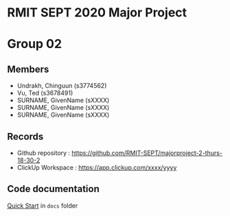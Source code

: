 # RMIT SEPT 2020 Major Project

# Group 02

## Members
* Undrakh, Chinguun (s3774562)
* Vu, Ted (s3678491)
* SURNAME, GivenName (sXXXX)
* SURNAME, GivenName (sXXXX)
* SURNAME, GivenName (sXXXX)

## Records

* Github repository : https://github.com/RMIT-SEPT/majorproject-2-thurs-18-30-2
* ClickUp Workspace : https://app.clickup.com/xxxx/yyyy


## Code documentation

[Quick Start](/docs/README.md) in `docs` folder

